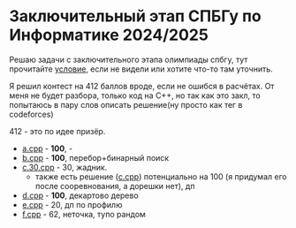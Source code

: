 # Заключительный этап СПБГу по Информатике 2024/2025

Решаю задачи с заключительного этапа олимпиады спбгу, тут прочитайте [условие](2025-finals.ru.pdf), если не видели или хотите что-то там уточнить.

Я решил контест на 412 баллов вроде, если не ошибся в расчётах. От меня не будет разбора, только код на C++, но так как это закл, то попытаюсь в пару слов описать решение(ну просто как тег в codeforces)

412 - это по идее призёр.

+ [a.cpp](./a.cpp) - **100**, -
+ [b.cpp](./b.cpp) - **100**, перебор+бинарный поиск
+ [c.30.cpp](./c.30.cpp) - 30, жадник. 
  * также есть решение ([c.cpp](./c.cpp)) потенциально на 100 (я придумал его после сооревнования, а дорешки нет), дп
+ [d.cpp](./d.cpp) - **100**, декартово дерево
+ [e.cpp](./e.cpp) - 20, дп по профилю
+ [f.cpp](./f.cpp) - 62, неточка, тупо рандом

